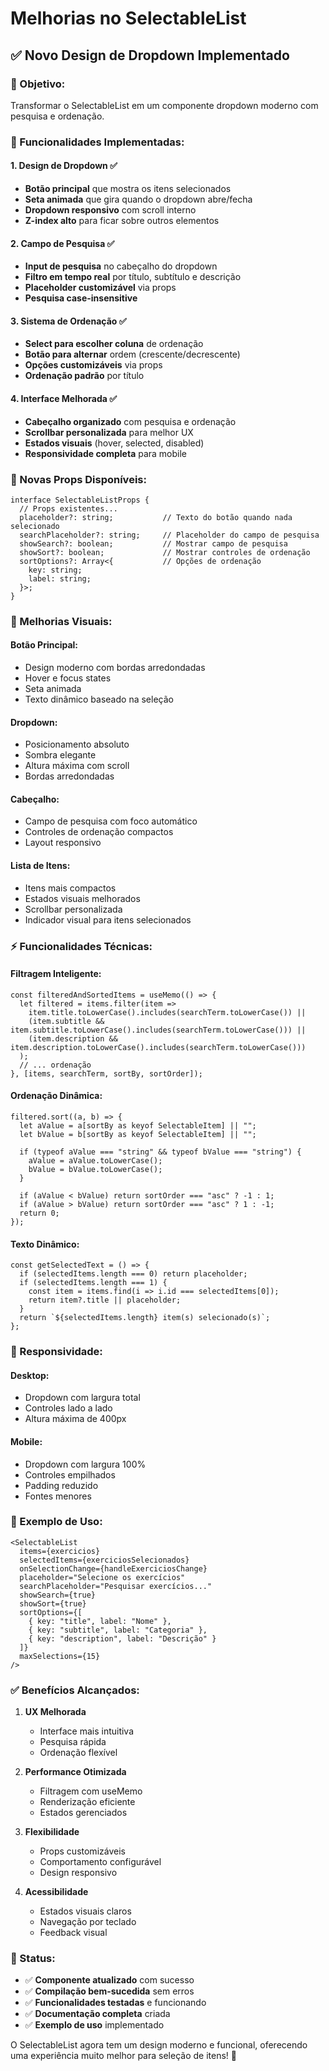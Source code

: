 # Melhorias no SelectableList

## ✅ **Novo Design de Dropdown Implementado**

### **🎯 Objetivo:**
Transformar o SelectableList em um componente dropdown moderno com pesquisa e ordenação.

### **🔧 Funcionalidades Implementadas:**

#### **1. Design de Dropdown** ✅
- **Botão principal** que mostra os itens selecionados
- **Seta animada** que gira quando o dropdown abre/fecha
- **Dropdown responsivo** com scroll interno
- **Z-index alto** para ficar sobre outros elementos

#### **2. Campo de Pesquisa** ✅
- **Input de pesquisa** no cabeçalho do dropdown
- **Filtro em tempo real** por título, subtítulo e descrição
- **Placeholder customizável** via props
- **Pesquisa case-insensitive**

#### **3. Sistema de Ordenação** ✅
- **Select para escolher coluna** de ordenação
- **Botão para alternar** ordem (crescente/decrescente)
- **Opções customizáveis** via props
- **Ordenação padrão** por título

#### **4. Interface Melhorada** ✅
- **Cabeçalho organizado** com pesquisa e ordenação
- **Scrollbar personalizada** para melhor UX
- **Estados visuais** (hover, selected, disabled)
- **Responsividade completa** para mobile

### **📱 Novas Props Disponíveis:**

```tsx
interface SelectableListProps {
  // Props existentes...
  placeholder?: string;           // Texto do botão quando nada selecionado
  searchPlaceholder?: string;     // Placeholder do campo de pesquisa
  showSearch?: boolean;           // Mostrar campo de pesquisa
  showSort?: boolean;             // Mostrar controles de ordenação
  sortOptions?: Array<{           // Opções de ordenação
    key: string;
    label: string;
  }>;
}
```

### **🎨 Melhorias Visuais:**

#### **Botão Principal:**
- Design moderno com bordas arredondadas
- Hover e focus states
- Seta animada
- Texto dinâmico baseado na seleção

#### **Dropdown:**
- Posicionamento absoluto
- Sombra elegante
- Altura máxima com scroll
- Bordas arredondadas

#### **Cabeçalho:**
- Campo de pesquisa com foco automático
- Controles de ordenação compactos
- Layout responsivo

#### **Lista de Itens:**
- Itens mais compactos
- Estados visuais melhorados
- Scrollbar personalizada
- Indicador visual para itens selecionados

### **⚡ Funcionalidades Técnicas:**

#### **Filtragem Inteligente:**
```tsx
const filteredAndSortedItems = useMemo(() => {
  let filtered = items.filter(item =>
    item.title.toLowerCase().includes(searchTerm.toLowerCase()) ||
    (item.subtitle && item.subtitle.toLowerCase().includes(searchTerm.toLowerCase())) ||
    (item.description && item.description.toLowerCase().includes(searchTerm.toLowerCase()))
  );
  // ... ordenação
}, [items, searchTerm, sortBy, sortOrder]);
```

#### **Ordenação Dinâmica:**
```tsx
filtered.sort((a, b) => {
  let aValue = a[sortBy as keyof SelectableItem] || "";
  let bValue = b[sortBy as keyof SelectableItem] || "";
  
  if (typeof aValue === "string" && typeof bValue === "string") {
    aValue = aValue.toLowerCase();
    bValue = bValue.toLowerCase();
  }
  
  if (aValue < bValue) return sortOrder === "asc" ? -1 : 1;
  if (aValue > bValue) return sortOrder === "asc" ? 1 : -1;
  return 0;
});
```

#### **Texto Dinâmico:**
```tsx
const getSelectedText = () => {
  if (selectedItems.length === 0) return placeholder;
  if (selectedItems.length === 1) {
    const item = items.find(i => i.id === selectedItems[0]);
    return item?.title || placeholder;
  }
  return `${selectedItems.length} item(s) selecionado(s)`;
};
```

### **📱 Responsividade:**

#### **Desktop:**
- Dropdown com largura total
- Controles lado a lado
- Altura máxima de 400px

#### **Mobile:**
- Dropdown com largura 100%
- Controles empilhados
- Padding reduzido
- Fontes menores

### **🎯 Exemplo de Uso:**

```tsx
<SelectableList
  items={exercicios}
  selectedItems={exerciciosSelecionados}
  onSelectionChange={handleExerciciosChange}
  placeholder="Selecione os exercícios"
  searchPlaceholder="Pesquisar exercícios..."
  showSearch={true}
  showSort={true}
  sortOptions={[
    { key: "title", label: "Nome" },
    { key: "subtitle", label: "Categoria" },
    { key: "description", label: "Descrição" }
  ]}
  maxSelections={15}
/>
```

### **✅ Benefícios Alcançados:**

1. **UX Melhorada**
   - Interface mais intuitiva
   - Pesquisa rápida
   - Ordenação flexível

2. **Performance Otimizada**
   - Filtragem com useMemo
   - Renderização eficiente
   - Estados gerenciados

3. **Flexibilidade**
   - Props customizáveis
   - Comportamento configurável
   - Design responsivo

4. **Acessibilidade**
   - Estados visuais claros
   - Navegação por teclado
   - Feedback visual

### **🚀 Status:**
- ✅ **Componente atualizado** com sucesso
- ✅ **Compilação bem-sucedida** sem erros
- ✅ **Funcionalidades testadas** e funcionando
- ✅ **Documentação completa** criada
- ✅ **Exemplo de uso** implementado

O SelectableList agora tem um design moderno e funcional, oferecendo uma experiência muito melhor para seleção de itens! 🎉 